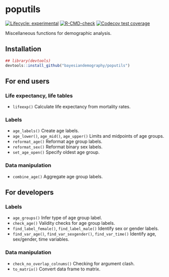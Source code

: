 
<!-- README.md is generated from README.Rmd. Please edit that file -->

# poputils

<!-- badges: start -->

[![Lifecycle:
experimental](https://img.shields.io/badge/lifecycle-experimental-orange.svg)](https://lifecycle.r-lib.org/articles/stages.html#experimental)
[![R-CMD-check](https://github.com/bayesiandemography/poputils/actions/workflows/R-CMD-check.yaml/badge.svg)](https://github.com/bayesiandemography/poputils/actions/workflows/R-CMD-check.yaml)
[![Codecov test
coverage](https://codecov.io/gh/bayesiandemography/poputils/branch/main/graph/badge.svg)](https://app.codecov.io/gh/bayesiandemography/poputils?branch=main)
<!-- badges: end -->

Miscellaneous functions for demographic analysis.

## Installation

``` r
## library(devtools)
devtools::install_github("bayesiandemography/poputils")
```

## For end users

### Life expectancy, life tables

-   `lifeexp()` Calculate life expectancy from mortality rates.

### Labels

-   `age_labels()` Create age labels.
-   `age_lower()`, `age_mid()`, `age_upper()` Limits and midpoints of
    age groups.
-   `reformat_age()` Reformat age group labels.
-   `reformat_sex()` Reformat binary sex labels.
-   `set_age_open()` Specify oldest age group.

### Data manipulation

-   `combine_age()` Aggregate age group labels.

## For developers

### Labels

-   `age_groups()` Infer type of age group label.
-   `check_age()` Validity checks for age group labels.
-   `find_label_female()`, `find_label_male()` Identify sex or gender
    labels.
-   `find_var_age()`, `find_var_sexgender()`, `find_var_time()` Identify
    age, sex/gender, time variables.

### Data manipulation

-   `check_no_overlap_colnums()` Checking for argument clash.
-   `to_matrix()` Convert data frame to matrix.
